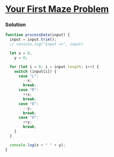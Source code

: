# [Your First Maze Problem](https://www.hackerrank.com/contests/cohort-3-module-2-2-2/challenges/your-first-maze-problem)

### Solution

```javascript
function processData(input) {
  input = input.trim();
  // console.log("Input =>", input)

  let x = 0,
    y = 0;

  for (let i = 0; i < input.length; i++) {
    switch (input[i]) {
      case "L":
        --x;
        break;
      case "R":
        ++x;
        break;
      case "D":
        --y;
        break;
      case "U":
        ++y;
        break;
    }
  }

  console.log(x + " " + y);
}
```
